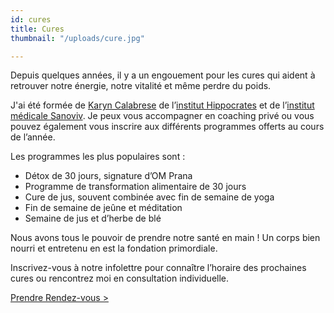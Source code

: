 ```yaml
---
id: cures
title: Cures
thumbnail: "/uploads/cure.jpg"

---
```

Depuis quelques années, il y a un engouement pour les cures qui aident à retrouver notre énergie, notre vitalité et même perdre du poids.

J'ai été formée de [Karyn Calabrese](https://karynraw.com/) de l’[institut Hippocrates](https://instituthippocrates.com/) et de l’[institut médicale Sanoviv](https://www.sanoviv.com/). Je peux vous accompagner en coaching privé ou vous pouvez également vous inscrire aux différents programmes offerts au cours de l’année.

Les programmes les plus populaires sont :

* Détox de 30 jours, signature d’OM Prana
* Programme de transformation alimentaire de 30 jours
* Cure de jus, souvent combinée avec fin de semaine de yoga
* Fin de semaine de jeûne et méditation
* Semaine de jus et d’herbe de blé

Nous avons tous le pouvoir de prendre notre santé en main ! Un corps bien nourri et entretenu en est la fondation primordiale.

Inscrivez-vous à notre infolettre pour connaître l’horaire des prochaines cures ou rencontrez moi en consultation individuelle.

[Prendre Rendez-vous >](https://www.gorendezvous.com/homepage/111690)